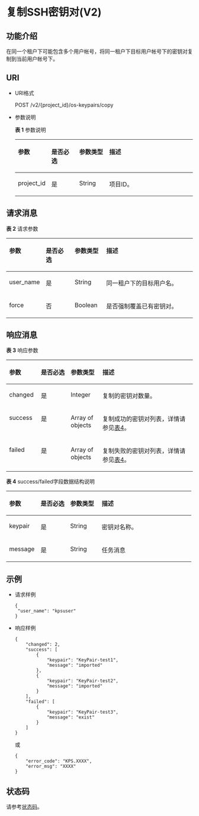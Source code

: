 # 复制SSH密钥对\(V2\)<a name="dew_02_0206"></a>

## 功能介绍<a name="zh-cn_topic_0102102227_zh-cn_topic_0020212680_section33132068"></a>

在同一个租户下可能包含多个用户帐号，将同一租户下目标用户帐号下的密钥对复制到当前用户帐号下。

## URI<a name="zh-cn_topic_0102102227_zh-cn_topic_0020212680_section29753161"></a>

-   URI格式

    POST /v2/\{project\_id\}/os-keypairs/copy

-   参数说明

    **表 1**  参数说明

    <a name="zh-cn_topic_0102102227_zh-cn_topic_0020212680_table48776445"></a>
    <table><thead align="left"><tr id="zh-cn_topic_0102102227_zh-cn_topic_0020212680_row64721603"><th class="cellrowborder" valign="top" width="17%" id="mcps1.2.5.1.1"><p id="zh-cn_topic_0020212676_p1591698"><a name="zh-cn_topic_0020212676_p1591698"></a><a name="zh-cn_topic_0020212676_p1591698"></a>参数</p>
    </th>
    <th class="cellrowborder" valign="top" width="16%" id="mcps1.2.5.1.2"><p id="zh-cn_topic_0020212676_p61818739"><a name="zh-cn_topic_0020212676_p61818739"></a><a name="zh-cn_topic_0020212676_p61818739"></a>是否必选</p>
    </th>
    <th class="cellrowborder" valign="top" width="17%" id="mcps1.2.5.1.3"><p id="p334014371274"><a name="p334014371274"></a><a name="p334014371274"></a>参数类型</p>
    </th>
    <th class="cellrowborder" valign="top" width="50%" id="mcps1.2.5.1.4"><p id="zh-cn_topic_0020212676_p41262001"><a name="zh-cn_topic_0020212676_p41262001"></a><a name="zh-cn_topic_0020212676_p41262001"></a>描述</p>
    </th>
    </tr>
    </thead>
    <tbody><tr id="zh-cn_topic_0102102227_zh-cn_topic_0020212680_row8464456"><td class="cellrowborder" valign="top" width="17%" headers="mcps1.2.5.1.1 "><p id="zh-cn_topic_0102102227_p20346069102656"><a name="zh-cn_topic_0102102227_p20346069102656"></a><a name="zh-cn_topic_0102102227_p20346069102656"></a>project_id</p>
    </td>
    <td class="cellrowborder" valign="top" width="16%" headers="mcps1.2.5.1.2 "><p id="zh-cn_topic_0102102227_p37418879102656"><a name="zh-cn_topic_0102102227_p37418879102656"></a><a name="zh-cn_topic_0102102227_p37418879102656"></a>是</p>
    </td>
    <td class="cellrowborder" valign="top" width="17%" headers="mcps1.2.5.1.3 "><p id="p8514125702813"><a name="p8514125702813"></a><a name="p8514125702813"></a>String</p>
    </td>
    <td class="cellrowborder" valign="top" width="50%" headers="mcps1.2.5.1.4 "><p id="zh-cn_topic_0102102227_p11030378102656"><a name="zh-cn_topic_0102102227_p11030378102656"></a><a name="zh-cn_topic_0102102227_p11030378102656"></a>项目ID。</p>
    </td>
    </tr>
    </tbody>
    </table>

## 请求消息<a name="section66616625145216"></a>

**表 2**  请求参数

<a name="table4488133315350"></a>
<table><thead align="left"><tr id="row1563118915350"><th class="cellrowborder" valign="top" width="17%" id="mcps1.2.5.1.1"><p id="p556733893713"><a name="p556733893713"></a><a name="p556733893713"></a>参数</p>
</th>
<th class="cellrowborder" valign="top" width="16%" id="mcps1.2.5.1.2"><p id="p1756793817375"><a name="p1756793817375"></a><a name="p1756793817375"></a>是否必选</p>
</th>
<th class="cellrowborder" valign="top" width="17%" id="mcps1.2.5.1.3"><p id="p5567938163712"><a name="p5567938163712"></a><a name="p5567938163712"></a>参数类型</p>
</th>
<th class="cellrowborder" valign="top" width="50%" id="mcps1.2.5.1.4"><p id="p2567238143713"><a name="p2567238143713"></a><a name="p2567238143713"></a>描述</p>
</th>
</tr>
</thead>
<tbody><tr id="row401591615350"><td class="cellrowborder" valign="top" width="17%" headers="mcps1.2.5.1.1 "><p id="p5685375915350"><a name="p5685375915350"></a><a name="p5685375915350"></a>user_name</p>
</td>
<td class="cellrowborder" valign="top" width="16%" headers="mcps1.2.5.1.2 "><p id="p3067406515659"><a name="p3067406515659"></a><a name="p3067406515659"></a>是</p>
</td>
<td class="cellrowborder" valign="top" width="17%" headers="mcps1.2.5.1.3 "><p id="p5696368515529"><a name="p5696368515529"></a><a name="p5696368515529"></a>String</p>
</td>
<td class="cellrowborder" valign="top" width="50%" headers="mcps1.2.5.1.4 "><p id="p5065578615529"><a name="p5065578615529"></a><a name="p5065578615529"></a>同一租户下的目标用户名。</p>
</td>
</tr>
<tr id="row385275841556"><td class="cellrowborder" valign="top" width="17%" headers="mcps1.2.5.1.1 "><p id="p3143599415623"><a name="p3143599415623"></a><a name="p3143599415623"></a>force</p>
</td>
<td class="cellrowborder" valign="top" width="16%" headers="mcps1.2.5.1.2 "><p id="p157130715659"><a name="p157130715659"></a><a name="p157130715659"></a>否</p>
</td>
<td class="cellrowborder" valign="top" width="17%" headers="mcps1.2.5.1.3 "><p id="p2602331515623"><a name="p2602331515623"></a><a name="p2602331515623"></a>Boolean</p>
</td>
<td class="cellrowborder" valign="top" width="50%" headers="mcps1.2.5.1.4 "><p id="p2751378615623"><a name="p2751378615623"></a><a name="p2751378615623"></a>是否强制覆盖已有密钥对。</p>
</td>
</tr>
</tbody>
</table>

## 响应消息<a name="section4990348015035"></a>

**表 3**  响应参数

<a name="zh-cn_topic_0020212676_table46959463"></a>
<table><thead align="left"><tr id="zh-cn_topic_0020212676_row9766180"><th class="cellrowborder" valign="top" width="17%" id="mcps1.2.5.1.1"><p id="p1069004133710"><a name="p1069004133710"></a><a name="p1069004133710"></a>参数</p>
</th>
<th class="cellrowborder" valign="top" width="16%" id="mcps1.2.5.1.2"><p id="p176901141153711"><a name="p176901141153711"></a><a name="p176901141153711"></a>是否必选</p>
</th>
<th class="cellrowborder" valign="top" width="17%" id="mcps1.2.5.1.3"><p id="p16690154116378"><a name="p16690154116378"></a><a name="p16690154116378"></a>参数类型</p>
</th>
<th class="cellrowborder" valign="top" width="50%" id="mcps1.2.5.1.4"><p id="p126901241173712"><a name="p126901241173712"></a><a name="p126901241173712"></a>描述</p>
</th>
</tr>
</thead>
<tbody><tr id="row19806183272219"><td class="cellrowborder" valign="top" width="17%" headers="mcps1.2.5.1.1 "><p id="p37599211015"><a name="p37599211015"></a><a name="p37599211015"></a>changed</p>
</td>
<td class="cellrowborder" valign="top" width="16%" headers="mcps1.2.5.1.2 "><p id="p5146313291"><a name="p5146313291"></a><a name="p5146313291"></a>是</p>
</td>
<td class="cellrowborder" valign="top" width="17%" headers="mcps1.2.5.1.3 "><p id="p975982405"><a name="p975982405"></a><a name="p975982405"></a>Integer</p>
</td>
<td class="cellrowborder" valign="top" width="50%" headers="mcps1.2.5.1.4 "><p id="p137601221306"><a name="p137601221306"></a><a name="p137601221306"></a>复制的密钥对数量。</p>
</td>
</tr>
<tr id="zh-cn_topic_0020212676_row34909498"><td class="cellrowborder" valign="top" width="17%" headers="mcps1.2.5.1.1 "><p id="zh-cn_topic_0020212676_p9097072"><a name="zh-cn_topic_0020212676_p9097072"></a><a name="zh-cn_topic_0020212676_p9097072"></a>success</p>
</td>
<td class="cellrowborder" valign="top" width="16%" headers="mcps1.2.5.1.2 "><p id="p614614116298"><a name="p614614116298"></a><a name="p614614116298"></a>是</p>
</td>
<td class="cellrowborder" valign="top" width="17%" headers="mcps1.2.5.1.3 "><p id="zh-cn_topic_0020212676_p26115459"><a name="zh-cn_topic_0020212676_p26115459"></a><a name="zh-cn_topic_0020212676_p26115459"></a>Array of objects</p>
</td>
<td class="cellrowborder" valign="top" width="50%" headers="mcps1.2.5.1.4 "><p id="zh-cn_topic_0020212676_p46361647"><a name="zh-cn_topic_0020212676_p46361647"></a><a name="zh-cn_topic_0020212676_p46361647"></a>复制成功的密钥对列表，详情请参见<a href="#zh-cn_topic_0020212676_table41882197">表4</a>。</p>
</td>
</tr>
<tr id="row23380060175814"><td class="cellrowborder" valign="top" width="17%" headers="mcps1.2.5.1.1 "><p id="p9093948175814"><a name="p9093948175814"></a><a name="p9093948175814"></a>failed</p>
</td>
<td class="cellrowborder" valign="top" width="16%" headers="mcps1.2.5.1.2 "><p id="p41466120291"><a name="p41466120291"></a><a name="p41466120291"></a>是</p>
</td>
<td class="cellrowborder" valign="top" width="17%" headers="mcps1.2.5.1.3 "><p id="p65521217175814"><a name="p65521217175814"></a><a name="p65521217175814"></a>Array of objects</p>
</td>
<td class="cellrowborder" valign="top" width="50%" headers="mcps1.2.5.1.4 "><p id="p5618383175814"><a name="p5618383175814"></a><a name="p5618383175814"></a>复制失败的密钥对列表，详情请参见<a href="#zh-cn_topic_0020212676_table41882197">表4</a>。</p>
</td>
</tr>
</tbody>
</table>

**表 4**  success/failed字段数据结构说明

<a name="zh-cn_topic_0020212676_table41882197"></a>
<table><thead align="left"><tr id="zh-cn_topic_0020212676_row19241577"><th class="cellrowborder" valign="top" width="17%" id="mcps1.2.5.1.1"><p id="p47001544103714"><a name="p47001544103714"></a><a name="p47001544103714"></a>参数</p>
</th>
<th class="cellrowborder" valign="top" width="16%" id="mcps1.2.5.1.2"><p id="p16700344143718"><a name="p16700344143718"></a><a name="p16700344143718"></a>是否必选</p>
</th>
<th class="cellrowborder" valign="top" width="17%" id="mcps1.2.5.1.3"><p id="p170014453719"><a name="p170014453719"></a><a name="p170014453719"></a>参数类型</p>
</th>
<th class="cellrowborder" valign="top" width="50%" id="mcps1.2.5.1.4"><p id="p370012444377"><a name="p370012444377"></a><a name="p370012444377"></a>描述</p>
</th>
</tr>
</thead>
<tbody><tr id="zh-cn_topic_0020212676_row34772456"><td class="cellrowborder" valign="top" width="17%" headers="mcps1.2.5.1.1 "><p id="zh-cn_topic_0020212676_p65105571"><a name="zh-cn_topic_0020212676_p65105571"></a><a name="zh-cn_topic_0020212676_p65105571"></a>keypair</p>
</td>
<td class="cellrowborder" valign="top" width="16%" headers="mcps1.2.5.1.2 "><p id="p82206592915"><a name="p82206592915"></a><a name="p82206592915"></a>是</p>
</td>
<td class="cellrowborder" valign="top" width="17%" headers="mcps1.2.5.1.3 "><p id="zh-cn_topic_0020212676_p9736186"><a name="zh-cn_topic_0020212676_p9736186"></a><a name="zh-cn_topic_0020212676_p9736186"></a>String</p>
</td>
<td class="cellrowborder" valign="top" width="50%" headers="mcps1.2.5.1.4 "><p id="zh-cn_topic_0020212676_p51249570"><a name="zh-cn_topic_0020212676_p51249570"></a><a name="zh-cn_topic_0020212676_p51249570"></a>密钥对名称。</p>
</td>
</tr>
<tr id="row1632961175912"><td class="cellrowborder" valign="top" width="17%" headers="mcps1.2.5.1.1 "><p id="p65160992175912"><a name="p65160992175912"></a><a name="p65160992175912"></a>message</p>
</td>
<td class="cellrowborder" valign="top" width="16%" headers="mcps1.2.5.1.2 "><p id="p1522012519298"><a name="p1522012519298"></a><a name="p1522012519298"></a>是</p>
</td>
<td class="cellrowborder" valign="top" width="17%" headers="mcps1.2.5.1.3 "><p id="p43548988175912"><a name="p43548988175912"></a><a name="p43548988175912"></a>String</p>
</td>
<td class="cellrowborder" valign="top" width="50%" headers="mcps1.2.5.1.4 "><p id="p37807100175912"><a name="p37807100175912"></a><a name="p37807100175912"></a>任务消息</p>
</td>
</tr>
</tbody>
</table>

## 示例<a name="zh-cn_topic_0102102227_zh-cn_topic_0020212680_section66451858"></a>

-   请求样例

    ```
    {
     "user_name": "kpsuser"
    }
    ```

-   响应样例

    ```
    {
        "changed": 2,
        "success": [
            {
                "keypair": "KeyPair-test1",
                "message": "imported"
            },
            {
                "keypair": "KeyPair-test2",
                "message": "imported"
            }
        ],
        "failed": [
            {
                "keypair": "KeyPair-test3",
                "message": "exist"
            }
        ]
    }
    ```

    或

    ```
    {
        "error_code": "KPS.XXXX",
        "error_msg": "XXXX"
    }
    ```

## 状态码<a name="zh-cn_topic_0102102227_zh-cn_topic_0020212680_section13891457"></a>

请参考[状态码](状态码.md)。

